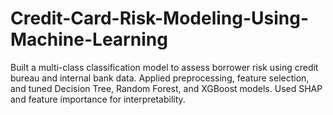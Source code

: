 # Credit-Card-Risk-Modeling-Using-Machine-Learning
Built a multi-class classification model to assess borrower risk using credit bureau and internal bank data. Applied preprocessing, feature selection, and tuned Decision Tree, Random Forest, and XGBoost models. Used SHAP and feature importance for interpretability.
